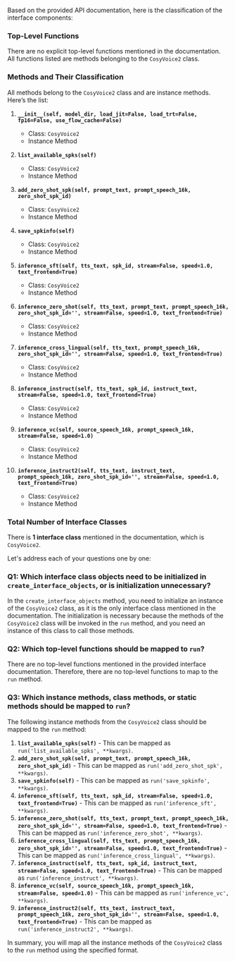 Based on the provided API documentation, here is the classification of the interface components:

### Top-Level Functions
There are no explicit top-level functions mentioned in the documentation. All functions listed are methods belonging to the `CosyVoice2` class.

### Methods and Their Classification
All methods belong to the `CosyVoice2` class and are instance methods. Here’s the list:

1. **`__init__(self, model_dir, load_jit=False, load_trt=False, fp16=False, use_flow_cache=False)`**
   - Class: `CosyVoice2`
   - Instance Method

2. **`list_available_spks(self)`**
   - Class: `CosyVoice2`
   - Instance Method

3. **`add_zero_shot_spk(self, prompt_text, prompt_speech_16k, zero_shot_spk_id)`**
   - Class: `CosyVoice2`
   - Instance Method

4. **`save_spkinfo(self)`**
   - Class: `CosyVoice2`
   - Instance Method

5. **`inference_sft(self, tts_text, spk_id, stream=False, speed=1.0, text_frontend=True)`**
   - Class: `CosyVoice2`
   - Instance Method

6. **`inference_zero_shot(self, tts_text, prompt_text, prompt_speech_16k, zero_shot_spk_id='', stream=False, speed=1.0, text_frontend=True)`**
   - Class: `CosyVoice2`
   - Instance Method

7. **`inference_cross_lingual(self, tts_text, prompt_speech_16k, zero_shot_spk_id='', stream=False, speed=1.0, text_frontend=True)`**
   - Class: `CosyVoice2`
   - Instance Method

8. **`inference_instruct(self, tts_text, spk_id, instruct_text, stream=False, speed=1.0, text_frontend=True)`**
   - Class: `CosyVoice2`
   - Instance Method

9. **`inference_vc(self, source_speech_16k, prompt_speech_16k, stream=False, speed=1.0)`**
   - Class: `CosyVoice2`
   - Instance Method

10. **`inference_instruct2(self, tts_text, instruct_text, prompt_speech_16k, zero_shot_spk_id='', stream=False, speed=1.0, text_frontend=True)`**
    - Class: `CosyVoice2`
    - Instance Method

### Total Number of Interface Classes
There is **1 interface class** mentioned in the documentation, which is `CosyVoice2`.

Let's address each of your questions one by one:

### Q1: Which interface class objects need to be initialized in `create_interface_objects`, or is initialization unnecessary?

In the `create_interface_objects` method, you need to initialize an instance of the `CosyVoice2` class, as it is the only interface class mentioned in the documentation. The initialization is necessary because the methods of the `CosyVoice2` class will be invoked in the `run` method, and you need an instance of this class to call those methods.

### Q2: Which top-level functions should be mapped to `run`?

There are no top-level functions mentioned in the provided interface documentation. Therefore, there are no top-level functions to map to the `run` method.

### Q3: Which instance methods, class methods, or static methods should be mapped to `run`?

The following instance methods from the `CosyVoice2` class should be mapped to the `run` method:

1. **`list_available_spks(self)`** - This can be mapped as `run('list_available_spks', **kwargs)`.
2. **`add_zero_shot_spk(self, prompt_text, prompt_speech_16k, zero_shot_spk_id)`** - This can be mapped as `run('add_zero_shot_spk', **kwargs)`.
3. **`save_spkinfo(self)`** - This can be mapped as `run('save_spkinfo', **kwargs)`.
4. **`inference_sft(self, tts_text, spk_id, stream=False, speed=1.0, text_frontend=True)`** - This can be mapped as `run('inference_sft', **kwargs)`.
5. **`inference_zero_shot(self, tts_text, prompt_text, prompt_speech_16k, zero_shot_spk_id='', stream=False, speed=1.0, text_frontend=True)`** - This can be mapped as `run('inference_zero_shot', **kwargs)`.
6. **`inference_cross_lingual(self, tts_text, prompt_speech_16k, zero_shot_spk_id='', stream=False, speed=1.0, text_frontend=True)`** - This can be mapped as `run('inference_cross_lingual', **kwargs)`.
7. **`inference_instruct(self, tts_text, spk_id, instruct_text, stream=False, speed=1.0, text_frontend=True)`** - This can be mapped as `run('inference_instruct', **kwargs)`.
8. **`inference_vc(self, source_speech_16k, prompt_speech_16k, stream=False, speed=1.0)`** - This can be mapped as `run('inference_vc', **kwargs)`.
9. **`inference_instruct2(self, tts_text, instruct_text, prompt_speech_16k, zero_shot_spk_id='', stream=False, speed=1.0, text_frontend=True)`** - This can be mapped as `run('inference_instruct2', **kwargs)`.

In summary, you will map all the instance methods of the `CosyVoice2` class to the `run` method using the specified format.